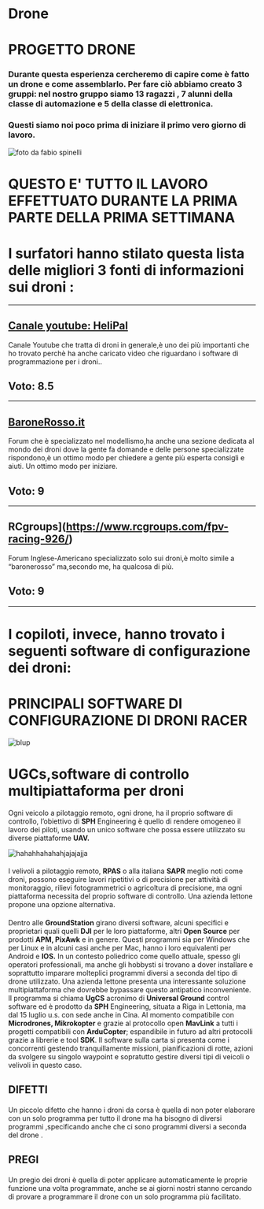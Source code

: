 # Drone
#  **PROGETTO DRONE**

### Durante questa esperienza cercheremo di capire come è fatto un drone e come assemblarlo. Per fare ciò abbiamo creato 3 gruppi:  nel nostro gruppo siamo 13 ragazzi , 7 alunni della classe di automazione e 5 della classe di elettronica.

### Questi siamo noi poco prima di iniziare il primo vero giorno di lavoro.

![foto da fabio spinelli](https://cloud.githubusercontent.com/assets/25582920/22729449/120326ba-ede3-11e6-807d-0c6e17827b5c.jpg)


# **QUESTO E' TUTTO IL LAVORO EFFETTUATO DURANTE LA PRIMA PARTE DELLA PRIMA SETTIMANA**

# I surfatori hanno stilato questa lista delle migliori 3 fonti di informazioni sui droni :
---

## [Canale youtube: HeliPal](https://www.youtube.com/channel/UCGrIvupoLcFCW3CIKvfNfow)

Canale Youtube che tratta di droni in generale,è uno dei più importanti che ho trovato perchè
ha anche caricato video che riguardano i software di programmazione per i droni..
## Voto: 8.5
---

## [BaroneRosso.it](http://www.baronerosso.it/forum/multirotori-droni-principianti/)

Forum che è specializzato nel modellismo,ha anche una sezione dedicata al mondo dei droni
dove la gente fa domande e delle persone specializzate rispondono,è un ottimo modo per 
chiedere a gente più esperta consigli e aiuti. Un ottimo modo per iniziare. 
## Voto: 9
---

## RCgroups](https://www.rcgroups.com/fpv-racing-926/)

Forum Inglese-Americano specializzato solo sui droni,è molto simile a “baronerosso” ma,secondo
me, ha qualcosa di più.
## Voto: 9
---

# I copiloti, invece, hanno trovato i seguenti software di configurazione dei droni:
# **PRINCIPALI SOFTWARE DI CONFIGURAZIONE DI DRONI RACER** 

![blup](https://cloud.githubusercontent.com/assets/25582920/22690611/f99f771a-ed36-11e6-93f1-a988c5dda5e8.jpg)

####
# **UGC**s,software di controllo multipiattaforma per droni
Ogni veicolo a pilotaggio remoto, ogni drone, ha il proprio software di controllo, l’obiettivo di  **SPH** Engineering è quello di rendere omogeneo il lavoro dei piloti, usando un unico software che possa essere utilizzato su diverse piattaforme **UAV.**

![hahahhahahahjajajajja](https://cloud.githubusercontent.com/assets/25582920/22690918/3a118b5c-ed38-11e6-8961-29055bf8bb54.jpg)

####
I velivoli a pilotaggio remoto, **RPAS** o alla italiana **SAPR** meglio noti come droni, possono eseguire lavori ripetitivi o di precisione per attività di monitoraggio, rilievi fotogrammetrici o agricoltura di precisione, ma ogni piattaforma necessita del proprio software di controllo. Una azienda lettone propone una opzione alternativa.

####
Dentro alle **GroundStation** girano diversi software, alcuni specifici e proprietari quali quelli **DJI** per le loro piattaforme, altri **Open Source** per prodotti **APM, PixAwk** e in genere. Questi programmi sia per Windows che per Linux e in alcuni casi anche per Mac, hanno i loro equivalenti per Android e **IOS.**
In un contesto poliedrico come quello attuale, spesso gli operatori professionali, ma anche gli hobbysti si trovano a dover installare e soprattutto imparare molteplici programmi diversi a seconda del tipo di drone utilizzato. Una azienda lettone presenta una interessante soluzione multipiattaforma che dovrebbe bypassare questo antipatico inconveniente.
Il programma si chiama **UgCS** acronimo di **Universal Ground** control software ed è prodotto da **SPH** Engineering, situata a Riga in Lettonia, ma  dal 15 luglio u.s. con sede anche in Cina.
Al momento compatibile con **Microdrones, Mikrokopter** e grazie al protocollo open **MavLink** a tutti i progetti compatibili con **ArduCopter**; espandibile in futuro ad altri protocolli grazie a librerie e tool **SDK**.
Il software sulla carta si presenta come i concorrenti gestendo tranquillamente missioni, pianificazioni di rotte, azioni da svolgere su singolo waypoint e sopratutto gestire diversi tipi di veicoli o velivoli in questo caso.


## **DIFETTI**

####
Un piccolo difetto che hanno i droni da corsa è quella di non poter elaborare con un solo programma per tutto il drone ma ha bisogno di diversi programmi ,specificando anche che ci sono programmi diversi a seconda del drone .

## **PREGI**
####
Un pregio dei droni è quella di poter applicare automaticamente le proprie funzione una volta programmate, anche se ai giorni nostri stanno cercando di provare a programmare il drone con un solo programma più facilitato.

